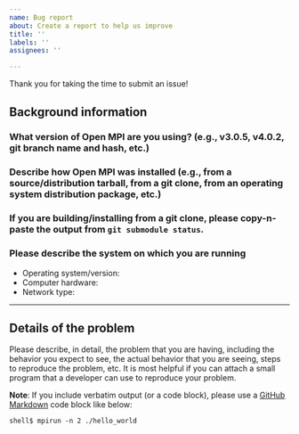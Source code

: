 ```yaml
---
name: Bug report
about: Create a report to help us improve
title: ''
labels: ''
assignees: ''

---
```


Thank you for taking the time to submit an issue!

## Background information

### What version of Open MPI are you using? (e.g., v3.0.5, v4.0.2, git branch name and hash, etc.)



### Describe how Open MPI was installed (e.g., from a source/distribution tarball, from a git clone, from an operating system distribution package, etc.)



### If you are building/installing from a git clone, please copy-n-paste the output from `git submodule status`.



### Please describe the system on which you are running

* Operating system/version:
* Computer hardware:
* Network type:

-----------------------------

## Details of the problem

Please describe, in detail, the problem that you are having, including the behavior you expect to see, the actual behavior that you are seeing, steps to reproduce the problem, etc.  It is most helpful if you can attach a small program that a developer can use to reproduce your problem.

**Note**: If you include verbatim output (or a code block), please use a [GitHub Markdown](https://help.github.com/articles/creating-and-highlighting-code-blocks/) code block like below:
```shell
shell$ mpirun -n 2 ./hello_world
```
